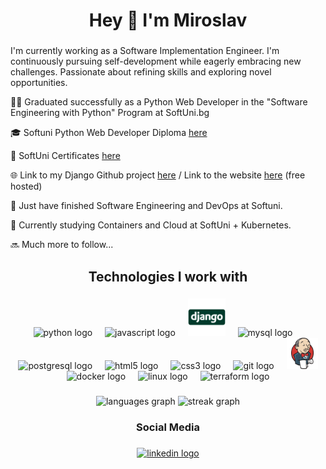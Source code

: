 <h1 align="center">Hey 👋 I'm Miroslav</h1>

###

<p align="left">
  I'm currently working as a Software Implementation Engineer. I'm continuously pursuing self-development while eagerly embracing new challenges. Passionate about refining skills and exploring novel opportunities.
</p>

  👨‍🎓 Graduated successfully as a Python Web Developer in the "Software Engineering with Python" Program at SoftUni.bg

  🎓 Softuni Python Web Developer Diploma [here](https://github.com/miroslav-valsorim/SoftUni-Certificates-Diplomas/blob/main/Softuni-Diplomas/Diploma%20for%20Python%20Web%20Developer.pdf)

  📜 SoftUni Certificates [here](https://github.com/miroslav-valsorim/SoftUni-Certificates-Diplomas/tree/main/SoftUni-Certificates)

  🌐 Link to my Django Github project [here](https://github.com/miroslav-valsorim/Django-Alfa-Romeo-Web-App) / Link to the website [here](https://alfaromeo.azurewebsites.net/) (free hosted)

  📖 Just have finished Software Engineering and DevOps at Softuni.
 
  📝 Currently studying Containers and Cloud at SoftUni + Kubernetes.
  
  🔜 Much more to follow...
  
###

<h2 align="center">Technologies I work with</h2>

###

<div align="center">
  <img src="https://cdn.jsdelivr.net/gh/devicons/devicon/icons/python/python-original-wordmark.svg" height="50" alt="python logo"  />
  <img width="12" />
  <img src="https://cdn.jsdelivr.net/gh/devicons/devicon/icons/javascript/javascript-original.svg" height="50" alt="javascript logo"  />
  <img width="12" />
  <img src="https://github.com/devicons/devicon/blob/v2.14.0/icons/django/django-original.svg" height="60" alt="django logo"  />
  <img width="12" />
  <img src="https://cdn.jsdelivr.net/gh/devicons/devicon/icons/mysql/mysql-original-wordmark.svg" height="50" alt="mysql logo"  />
  <img width="12" />
  <img src="https://cdn.jsdelivr.net/gh/devicons/devicon/icons/postgresql/postgresql-plain-wordmark.svg" height="50" alt="postgresql logo"  />
  <img width="12" />
  <img src="https://cdn.jsdelivr.net/gh/devicons/devicon/icons/html5/html5-original.svg" height="50" alt="html5 logo"  />
  <img width="12" />
  <img src="https://cdn.jsdelivr.net/gh/devicons/devicon/icons/css3/css3-original.svg" height="50" alt="css3 logo"  />
  <img width="12" />
  <img src="https://cdn.jsdelivr.net/gh/devicons/devicon/icons/git/git-plain-wordmark.svg" height="50" alt="git logo"  />
  <img width="12" />
  <img src="https://raw.githubusercontent.com/github/explore/4546263bd5739353083c33dada43f8f31e7d1fd6/topics/jenkins/jenkins.png" height="50" alt="git logo"  />
  <img src="https://cdn.jsdelivr.net/gh/devicons/devicon/icons/docker/docker-original.svg" height="40" alt="docker logo"  />
  <img width="12" />
  <img src="https://cdn.jsdelivr.net/gh/devicons/devicon/icons/linux/linux-original.svg" height="40" alt="linux logo"  />
  <img width="12" />
  <img src="https://cdn.jsdelivr.net/gh/devicons/devicon/icons/terraform/terraform-original.svg" height="40" alt="terraform logo"  />
</div>

###

<div align="center">
  <img src="https://github-readme-stats.vercel.app/api/top-langs?username=miroslav-valsorim&locale=en&hide_title=false&layout=compact&card_width=320&langs_count=5&theme=dracula&hide_border=false&order=2" height="150" alt="languages graph"  />
  <img src="https://streak-stats.demolab.com?user=miroslav-valsorim&locale=en&mode=daily&theme=dracula&hide_border=false&border_radius=5&order=3" height="150" alt="streak graph"  />
</div>

###

<h3 align="center">Social Media</h3>

###

<div align="center">
  <a href="https://www.linkedin.com/in/miroslav-hristov-4727901bb/" target="_blank">
    <img src="https://raw.githubusercontent.com/maurodesouza/profile-readme-generator/master/src/assets/icons/social/linkedin/default.svg" width="52" height="40" alt="linkedin logo"  />
  </a>
</div>

###
